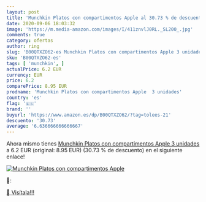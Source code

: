 ```yaml
---
layout: post
title: 'Munchkin Platos con compartimentos Apple al 30.73 % de descuento'
date: 2020-09-06 18:03:32
image: 'https://m.media-amazon.com/images/I/411znvlJ0RL._SL200_.jpg'
comments: true
category: ofertas
author: ring
slug: 'B00QTXZO62-es Munchkin Platos con compartimentos Apple 3 unidades'
sku: 'B00QTXZO62-es'
tags: [ 'munchkin', ]
actualPrice: 6.2 EUR
currency: EUR
price: 6.2
comparePrice: 8.95 EUR
prodname: 'Munchkin Platos con compartimentos Apple  3 unidades'
country: 'es'
flag: '🇪🇸'
brand: ''
buyurl: 'https://www.amazon.es/dp/B00QTXZO62/?tag=tolees-21'
descuento: '30.73'
average: '6.636666666666667'
---
```


Ahora mismo tienes [Munchkin Platos con compartimentos Apple  3 unidades](https://www.amazon.es/dp/B00QTXZO62/?tag=tolees-21) a 6.2 EUR (original: 8.95 EUR) (30.73 %  de descuento) en el siguiente enlace!

[![Munchkin Platos con compartimentos Apple](https://m.media-amazon.com/images/I/411znvlJ0RL._SL200_.jpg)](https://www.amazon.es/dp/B00QTXZO62/?tag=tolees-21)

🔎:


[🛒 Visítala!!!](https://www.amazon.es/dp/B00QTXZO62/?tag=tolees-21)
